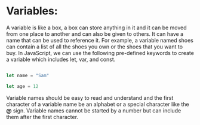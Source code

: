 # Variables:
A variable is like a box, a box can store anything in it and it can be moved from one place to another and can also be given to others. It can have a name that can be used to reference it. For example, a variable named shoes can contain a list of all the shoes you own or the shoes that you want to buy. In JavaScript, we can use the following pre-defined keywords to create a variable which includes let, var, and const.

```jsx

let name = "Sam"

let age = 12

```

Variable names should be easy to read and understand and the first character of a variable name be an alphabet or a special character like the **@** sign. Variable names cannot be started by a number but can include them after the first character.
